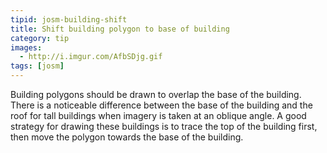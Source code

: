 ```yaml
---
tipid: josm-building-shift
title: Shift building polygon to base of building
category: tip
images:
  - http://i.imgur.com/AfbSDjg.gif
tags: [josm]
---
```


Building polygons should be drawn to overlap the base of the building. There is a noticeable difference between the base of the building and the roof for tall buildings when imagery is taken at an oblique angle. A good strategy for drawing these buildings is to trace the top of the building first, then move the polygon towards the base of the building.

